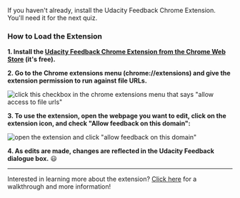 If you haven't already, install the Udacity Feedback Chrome Extension. You'll need it for the next quiz.

### How to Load the Extension

**1. Install the [Udacity Feedback Chrome Extension from the Chrome Web Store](https://chrome.google.com/webstore/detail/udacity-front-end-feedbac/melpgahbngpgnbhhccnopmlmpbmdaeoi) (it's free).**

**2. Go to the Chrome extensions menu (chrome://extensions) and give the extension permission to run against file URLs.**

![click this checkbox in the chrome extensions menu that says "allow access to file urls"](http://udacity.github.io/fend/resources/chrome-extension/settings.png)

**3. To use the extension, open the webpage you want to edit, click on the extension icon, and check "Allow feedback on this domain":**

![open the extension and click "allow feedback on this domain"](http://udacity.github.io/fend/resources/chrome-extension/allow-feedback.png)

**4. As edits are made, changes are reflected in the Udacity Feedback dialogue box.** 😃

---

Interested in learning more about the extension? [Click here](http://labs.udacity.com/udacity-feedback-extension/) for a walkthrough and more information!